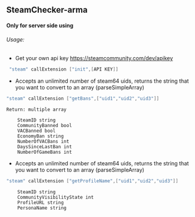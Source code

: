 ## SteamChecker-arma
#### Only for server side using

###### Usage:

- Get your own api key https://steamcommunity.com/dev/apikey
```c
 "steam" callExtension ["init",[API KEY]]
```
- Accepts an unlimited number of steam64 uids, returns the string that you want to convert to an array (parseSimpleArray)
```c
"steam" callExtension ["getBans",["uid1","uid2","uid3"]]
```
	Return: multiple array 

		SteamID string
		CommunityBanned bool
		VACBanned bool
		EconomyBan string
		NumberOfVACBans int
		DaysSinceLastBan int
		NumberOfGameBans int

- Accepts an unlimited number of steam64 uids, returns the string that you want to convert to an array (parseSimpleArray)
```c
"steam" callExtension ["getProfileName",["uid1","uid2","uid3"]]
```
		SteamID string
		CommunityVisibilityState int
		ProfileURL string
		PersonaName string

